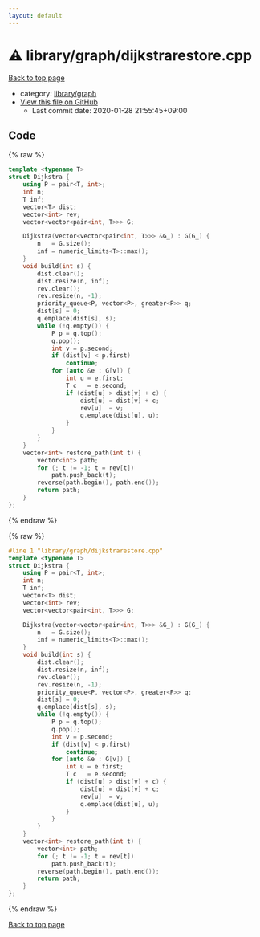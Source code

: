 ```yaml
---
layout: default
---
```


<!-- mathjax config similar to math.stackexchange -->
<script type="text/javascript" async
  src="https://cdnjs.cloudflare.com/ajax/libs/mathjax/2.7.5/MathJax.js?config=TeX-MML-AM_CHTML">
</script>
<script type="text/x-mathjax-config">
  MathJax.Hub.Config({
    TeX: { equationNumbers: { autoNumber: "AMS" }},
    tex2jax: {
      inlineMath: [ ['$','$'] ],
      processEscapes: true
    },
    "HTML-CSS": { matchFontHeight: false },
    displayAlign: "left",
    displayIndent: "2em"
  });
</script>

<script type="text/javascript" src="https://cdnjs.cloudflare.com/ajax/libs/jquery/3.4.1/jquery.min.js"></script>
<script src="https://cdn.jsdelivr.net/npm/jquery-balloon-js@1.1.2/jquery.balloon.min.js" integrity="sha256-ZEYs9VrgAeNuPvs15E39OsyOJaIkXEEt10fzxJ20+2I=" crossorigin="anonymous"></script>
<script type="text/javascript" src="../../../assets/js/copy-button.js"></script>
<link rel="stylesheet" href="../../../assets/css/copy-button.css" />


# :warning: library/graph/dijkstrarestore.cpp

<a href="../../../index.html">Back to top page</a>

* category: <a href="../../../index.html#c5878b56724fd1eb9362c2254e5c362f">library/graph</a>
* <a href="{{ site.github.repository_url }}/blob/master/library/graph/dijkstrarestore.cpp">View this file on GitHub</a>
    - Last commit date: 2020-01-28 21:55:45+09:00




## Code

<a id="unbundled"></a>
{% raw %}
```cpp
template <typename T>
struct Dijkstra {
    using P = pair<T, int>;
    int n;
    T inf;
    vector<T> dist;
    vector<int> rev;
    vector<vector<pair<int, T>>> G;

    Dijkstra(vector<vector<pair<int, T>>> &G_) : G(G_) {
        n   = G.size();
        inf = numeric_limits<T>::max();
    }
    void build(int s) {
        dist.clear();
        dist.resize(n, inf);
        rev.clear();
        rev.resize(n, -1);
        priority_queue<P, vector<P>, greater<P>> q;
        dist[s] = 0;
        q.emplace(dist[s], s);
        while (!q.empty()) {
            P p = q.top();
            q.pop();
            int v = p.second;
            if (dist[v] < p.first)
                continue;
            for (auto &e : G[v]) {
                int u = e.first;
                T c   = e.second;
                if (dist[u] > dist[v] + c) {
                    dist[u] = dist[v] + c;
                    rev[u]  = v;
                    q.emplace(dist[u], u);
                }
            }
        }
    }
    vector<int> restore_path(int t) {
        vector<int> path;
        for (; t != -1; t = rev[t])
            path.push_back(t);
        reverse(path.begin(), path.end());
        return path;
    }
};
```
{% endraw %}

<a id="bundled"></a>
{% raw %}
```cpp
#line 1 "library/graph/dijkstrarestore.cpp"
template <typename T>
struct Dijkstra {
    using P = pair<T, int>;
    int n;
    T inf;
    vector<T> dist;
    vector<int> rev;
    vector<vector<pair<int, T>>> G;

    Dijkstra(vector<vector<pair<int, T>>> &G_) : G(G_) {
        n   = G.size();
        inf = numeric_limits<T>::max();
    }
    void build(int s) {
        dist.clear();
        dist.resize(n, inf);
        rev.clear();
        rev.resize(n, -1);
        priority_queue<P, vector<P>, greater<P>> q;
        dist[s] = 0;
        q.emplace(dist[s], s);
        while (!q.empty()) {
            P p = q.top();
            q.pop();
            int v = p.second;
            if (dist[v] < p.first)
                continue;
            for (auto &e : G[v]) {
                int u = e.first;
                T c   = e.second;
                if (dist[u] > dist[v] + c) {
                    dist[u] = dist[v] + c;
                    rev[u]  = v;
                    q.emplace(dist[u], u);
                }
            }
        }
    }
    vector<int> restore_path(int t) {
        vector<int> path;
        for (; t != -1; t = rev[t])
            path.push_back(t);
        reverse(path.begin(), path.end());
        return path;
    }
};
```
{% endraw %}

<a href="../../../index.html">Back to top page</a>

